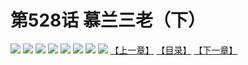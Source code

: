 # 第528话 慕兰三老（下）
![](https://mhpic.xiaomingtaiji.net/comic/D/斗破苍穹拆分版/528话/1.jpg-zymk.middle.webp)
![](https://mhpic.xiaomingtaiji.net/comic/D/斗破苍穹拆分版/528话/2.jpg-zymk.middle.webp)
![](https://mhpic.xiaomingtaiji.net/comic/D/斗破苍穹拆分版/528话/3.jpg-zymk.middle.webp)
![](https://mhpic.xiaomingtaiji.net/comic/D/斗破苍穹拆分版/528话/4.jpg-zymk.middle.webp)
![](https://mhpic.xiaomingtaiji.net/comic/D/斗破苍穹拆分版/528话/5.jpg-zymk.middle.webp)
![](https://mhpic.xiaomingtaiji.net/comic/D/斗破苍穹拆分版/528话/6.jpg-zymk.middle.webp)
![](https://mhpic.xiaomingtaiji.net/comic/D/斗破苍穹拆分版/528话/7.jpg-zymk.middle.webp)
![](https://mhpic.xiaomingtaiji.net/comic/D/斗破苍穹拆分版/528话/8.jpg-zymk.middle.webp)
[【上一章】](./527.md)
[【目录】](./READMD.md)
[【下一章】](./529.md)
